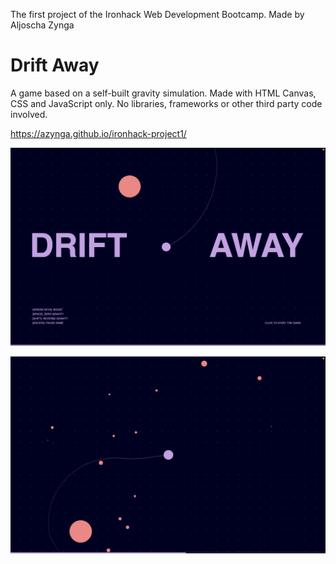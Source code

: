 The first project of the Ironhack Web Development Bootcamp.
Made by Aljoscha Zynga

# Drift Away
A game based on a self-built gravity simulation. Made with HTML Canvas, CSS and JavaScript only. No libraries, frameworks or other third party code involved.

https://azynga.github.io/ironhack-project1/

![screenshot](./screenshot-01.png)

![screenshot](./screenshot-02.png)
